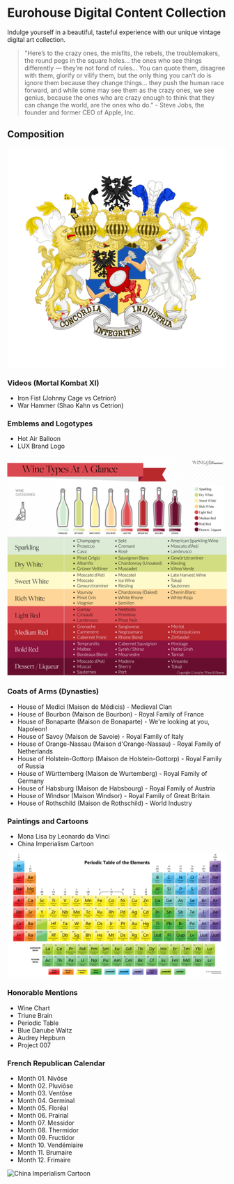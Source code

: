 # Eurohouse Digital Content Collection

Indulge yourself in a beautiful, tasteful experience with our unique vintage digital art collection.

> "Here’s to the crazy ones, the misfits, the rebels, the troublemakers, the round pegs in the square holes… the ones who see things differently — they’re not fond of rules… You can quote them, disagree with them, glorify or vilify them, but the only thing you can’t do is ignore them because they change things… they push the human race forward, and while some may see them as the crazy ones, we see genius, because the ones who are crazy enough to think that they can change the world, are the ones who do." - Steve Jobs, the founder and former CEO of Apple, Inc.

## Composition

![House of Rothschild](https://github.com/eurohouse/nestor/blob/main/Maison%20de%20Rothschild.png?raw=true)

### Videos (Mortal Kombat XI)

* Iron Fist (Johnny Cage vs Cetrion)
* War Hammer (Shao Kahn vs Cetrion)

### Emblems and Logotypes

* Hot Air Balloon
* LUX Brand Logo

![Wine Chart](https://github.com/eurohouse/nestor/blob/main/Wine%20Chart.png?raw=true)

### Coats of Arms (Dynasties)

* House of Medici (Maison de Médicis) - Medieval Clan
* House of Bourbon (Maison de Bourbon) - Royal Family of France
* House of Bonaparte (Maison de Bonaparte) - We're looking at you, Napoleon!
* House of Savoy (Maison de Savoie) - Royal Family of Italy
* House of Orange-Nassau (Maison d'Orange-Nassau) - Royal Family of Netherlands
* House of Holstein-Gottorp (Maison de Holstein-Gottorp) - Royal Family of Russia
* House of Württemberg (Maison de Wurtemberg) - Royal Family of Germany
* House of Habsburg (Maison de Habsbourg) - Royal Family of Austria
* House of Windsor (Maison Windsor) - Royal Family of Great Britain
* House of Rothschild (Maison de Rothschild) - World Industry

### Paintings and Cartoons

* Mona Lisa by Leonardo da Vinci
* China Imperialism Cartoon

![Periodic Table of Chemical Elements](https://github.com/eurohouse/nestor/blob/main/Periodic%20Table.png?raw=true)

### Honorable Mentions

* Wine Chart
* Triune Brain
* Periodic Table
* Blue Danube Waltz
* Audrey Hepburn
* Project 007

### French Republican Calendar

* Month 01. Nivôse
* Month 02. Pluviôse
* Month 03. Ventôse
* Month 04. Germinal
* Month 05. Floréal
* Month 06. Prairial
* Month 07. Messidor
* Month 08. Thermidor
* Month 09. Fructidor
* Month 10. Vendémiaire
* Month 11. Brumaire
* Month 12. Frimaire

![China Imperialism Cartoon](https://github.com/eurohouse/nestor/blob/main/China%20Imperialism%20Cartoon.png?raw=true)
